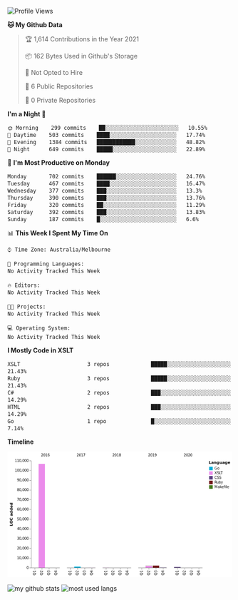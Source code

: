 <!--START_SECTION:waka-->
![Profile Views](http://img.shields.io/badge/Profile%20Views-0-blue)

**🐱 My Github Data** 

> 🏆 1,614 Contributions in the Year 2021
 > 
> 📦 162 Bytes Used in Github's Storage 
 > 
> 🚫 Not Opted to Hire
 > 
> 📜 6 Public Repositories 
 > 
> 🔑 0 Private Repositories  
 > 
**I'm a Night 🦉** 

```text
🌞 Morning    299 commits    ██░░░░░░░░░░░░░░░░░░░░░░░   10.55% 
🌆 Daytime    503 commits    ████░░░░░░░░░░░░░░░░░░░░░   17.74% 
🌃 Evening    1384 commits   ████████████░░░░░░░░░░░░░   48.82% 
🌙 Night      649 commits    █████░░░░░░░░░░░░░░░░░░░░   22.89%

```
📅 **I'm Most Productive on Monday** 

```text
Monday       702 commits    ██████░░░░░░░░░░░░░░░░░░░   24.76% 
Tuesday      467 commits    ████░░░░░░░░░░░░░░░░░░░░░   16.47% 
Wednesday    377 commits    ███░░░░░░░░░░░░░░░░░░░░░░   13.3% 
Thursday     390 commits    ███░░░░░░░░░░░░░░░░░░░░░░   13.76% 
Friday       320 commits    ██░░░░░░░░░░░░░░░░░░░░░░░   11.29% 
Saturday     392 commits    ███░░░░░░░░░░░░░░░░░░░░░░   13.83% 
Sunday       187 commits    █░░░░░░░░░░░░░░░░░░░░░░░░   6.6%

```


📊 **This Week I Spent My Time On** 

```text
⌚︎ Time Zone: Australia/Melbourne

💬 Programming Languages: 
No Activity Tracked This Week

🔥 Editors: 
No Activity Tracked This Week

🐱‍💻 Projects: 
No Activity Tracked This Week

💻 Operating System: 
No Activity Tracked This Week

```

**I Mostly Code in XSLT** 

```text
XSLT                     3 repos             █████░░░░░░░░░░░░░░░░░░░░   21.43% 
Ruby                     3 repos             █████░░░░░░░░░░░░░░░░░░░░   21.43% 
C#                       2 repos             ███░░░░░░░░░░░░░░░░░░░░░░   14.29% 
HTML                     2 repos             ███░░░░░░░░░░░░░░░░░░░░░░   14.29% 
Go                       1 repo              █░░░░░░░░░░░░░░░░░░░░░░░░   7.14%

```


**Timeline**

![Chart not found](https://raw.githubusercontent.com/opoudjis/opoudjis/main/charts/bar_graph.png) 


<!--END_SECTION:waka-->


![my github stats](https://github-readme-stats.vercel.app/api?username=opoudjis&show_icons=true&theme=tokyonight&line_height=27)
![most used langs](https://github-readme-stats.vercel.app/api/top-langs/?username=opoudjis&hide=css,html&theme=tokyonight)

<!--
**opoudjis/opoudjis** is a ✨ _special_ ✨ repository because its `README.md` (this file) appears on your GitHub profile.

Here are some ideas to get you started:

- 🔭 I’m currently working on ...
- 🌱 I’m currently learning ...
- 👯 I’m looking to collaborate on ...
- 🤔 I’m looking for help with ...
- 💬 Ask me about ...
- 📫 How to reach me: ...
- 😄 Pronouns: ...
- ⚡ Fun fact: ...
-->
